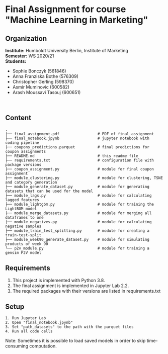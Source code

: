 # Final Assignment for course "Machine Learning in Marketing"


## Organization

__Institute:__ Humboldt University Berlin, Institute of Marketing <br>
__Semester:__ WS 2020/21 <br>
__Students:__ 
 - Sophie Bonczyk (561846)
 - Anna Franziska Bothe (576309)
 - Christopher Gerling (598370)
 - Asmir Muminovic (600582)
 - Arash Moussavi Tasouj (600651)
 <br>


## Content

```
.
├── final_assignment.pdf                 # PDF of final assignment
├── final_notebook.jpynb                 # jupyter notebook with coding pipeline
├── coupons_predictions.parquet          # final predictions for coupon assignments
├── README.md                            # this readme file
├── requirements.txt                     # configuration file with package versions
├── coupon_assignment.py                 # module for final coupon assignment
├── module_clustering.py                 # module for clustering, TSNE and category generation
├── module_generate_dataset.py           # module for generating datasets that can be used for the model
├── module_lags.py                       # module for calculating lagged features
├── module_lightgbm.py                   # module for training the LightBGM model
├── module_merge_datasets.py             # module for merging all dataframes to one
├── module_negatives.py                  # module for calculating negative samples
├── module_train_test_splitting.py       # module for creating a train-test-split
├── module_week90_generate_dataset.py    # module for simulating products of week 90
└── p2v_module.py                        # module for training a gensim P2V model
```


## Requirements

1. This project is implemented with Python 3.8.
2. The final assignment is implemented in Jupyter Lab 2.2.
3. The required packages with their versions are listed in requirements.txt


## Setup
```
1. Run Jupyter Lab
2. Open "final_notebook.jpynb"
3. Set "path_datasets" to the path with the parquet files
4. Run all code cells
```
Note: Sometimes it is possible to load saved models in order to skip time-consuming computation.